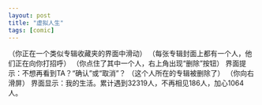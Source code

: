 ```yaml
---
layout: post
title: "虚拟人生"
tags: [comic]
---
```

（你正在一个类似专辑收藏夹的界面中滑动）
（每张专辑封面上都有一个人，他们正在向你打招呼）
（你点住了其中一个人，右上角出现“删除”按钮）
界面提示：不想再看到TA？“确认”或“取消”？
（这个人所在的专辑被删除了）
（你向右滑屏）
界面显示：我的生活。累计遇到32319人，不再相见186人，加心1064人。
